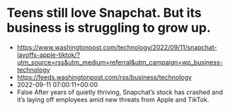 # Teens still love Snapchat. But its business is struggling to grow up.
 - https://www.washingtonpost.com/technology/2022/09/11/snapchat-layoffs-apple-tiktok/?utm_source=rss&utm_medium=referral&utm_campaign=wp_business-technology
 - https://feeds.washingtonpost.com/rss/business/technology
 - 2022-09-11 07:00:11+00:00
 - False
After years of quietly thriving, Snapchat’s stock has crashed and it’s laying off employees amid new threats from Apple and TikTok.
